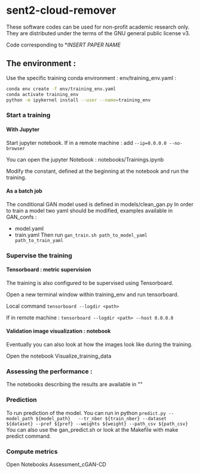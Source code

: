 # sent2-cloud-remover
These software codes can be used for non-profit academic research only.
They are distributed under the terms of the GNU general public license v3.

Code corresponding to **INSERT PAPER NAME*

## The environment : 
Use the specific training conda environment : env/training_env.yaml : 

```bash
conda env create -f env/training_env.yaml
conda activate training_env
python -m ipykernel install --user --name=training_env
```

### Start a training

#### With Jupyter

Start jupyter notebook. If in a remote machine : add  `--ip=0.0.0.0 --no-browser`

You can open the jupyter Notebook : notebooks/Trainings.ipynb

Modify the constant, defined at the beginning at the notebook and run the training. 

#### As a batch job

The conditional GAN model used is defined in models/clean_gan.py
In order to train a model two yaml should be modified, examples available in GAN_confs :  

- model.yaml
- train.yaml
Then run 
```gan_train.sh path_to_model_yaml path_to_train_yaml ``` 

### Supervise the training

#### Tensorboard : metric supervision

The training is also configured to be supervised using Tensorboard. 

Open a new terminal window within training_env and run tensorboard.

Local command `tensorboard --logdir <path>`

If in remote machine : `tensorboard --logdir <path> --host 0.0.0.0`

#### Validation image visualization : notebook

Eventually you can also look at how the images look like during the training. 

Open the notebook Visualize_training_data


### Assessing the performance : 

The notebooks describing the results are available in ""

### Prediction

To run prediction of the model. You can run in python
`predict.py --model_path ${model_path}   --tr_nber ${train_nber} --dataset ${dataset} --pref ${pref} --weights ${weight} --path_csv ${path_csv}`
You can also use the gan_predict.sh or look at the Makefile with make predict command. 


### Compute metrics

Open Notebooks Assessment_cGAN-CD





 



 
